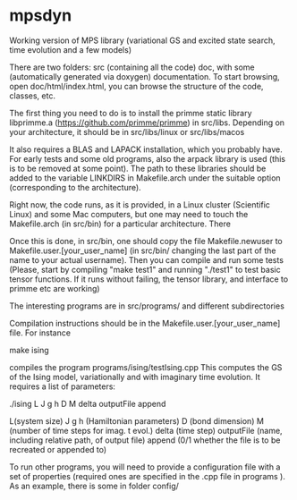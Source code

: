 # mpsdyn
Working version of MPS library (variational GS and excited state search, time evolution and a few models)

There are two folders: 
    src (containing all the code) 
    doc, with some (automatically generated via doxygen) documentation. To start browsing, open doc/html/index.html, you can browse the structure of the code, classes, etc.

The first thing you need to do is to install the primme static library libprimme.a (https://github.com/primme/primme) in src/libs. 
    Depending on your architecture, it should be in src/libs/linux or src/libs/macos 
    
It also requires a BLAS and LAPACK installation, which you probably have.
For early tests and some old programs, also the arpack library is used (this is to be removed at some point). 
The path to these libraries should be added to the variable LINKDIRS in Makefile.arch under the suitable option (corresponding to the architecture).

Right now, the code runs, as it is provided, in a Linux cluster (Scientific Linux) and some Mac computers, but one may need to touch the Makefile.arch (in src/bin) for a particular architecture. There

Once this is done, in src/bin, one should copy the file Makefile.newuser to Makefile.user.[your_user_name] (in src/bin/  changing the last part of the name to your actual username). Then you can compile and run some tests (Please, start by compiling "make test1" and running "./test1" to test basic tensor functions. If it runs without failing, the tensor library, and interface to primme etc are working)

The interesting programs are in src/programs/  and different subdirectories

Compilation instructions should be in the Makefile.user.[your_user_name] file. For instance

make ising

compiles the program programs/ising/testIsing.cpp
This computes the GS of the Ising model, variationally  and with imaginary time evolution. It requires a list of parameters:

./ising L J g h D M delta outputFile append

L(system size) 
J g h (Hamiltonian parameters) 
D (bond dimension) 
M (number of time steps for imag. t evol.) 
delta (time step) 
outputFile (name, including relative path, of output file) 
append (0/1 whether the file is to be recreated or appended to)

To run other programs, you will need to provide a configuration file with a set of properties (required ones are specified in the .cpp file in programs ). As an example, there is some in folder config/
